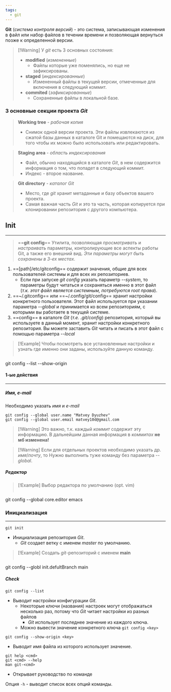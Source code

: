 ```yaml
---
tags:
  - git
---
```

**Git** (*система контроля версий*) - это система, записывающая изменения в файл или набор файлов в течении времени и позволяющая вернуться позже к определенной версии.

>[!Warning] У *git* есть 3 основных состояния:
>- **modified** (*измененные*) 
>    - Файлы которые уже поменялись, но еще не зафиксированы.
>- **staged** (*индексированные*)
>    - Измененный файлы в текущей версии, отмеченные для включения в следующий коммит.
>- **commited** (*зафиксированные*)
>    - Сохраненные файлы в локальной базе.

### 3 основные секции проекта *Git* ###

> **Working tree** - *рабочая копия*
>    - Снимок одной версии проекта. Эти файлы извлекаются из сжатой базы данных в каталоге Git и помещаются на диск, для того чтобы их можно было использовать или редактировать.

> **Staging area** - *область индексирования*
>    - Файл, обычно находящийся в каталоге *Git*, в нем содержится информация о том, что попадет в следующий коммит. 
>    - Индекс - второе название.

> **Git directory** - *каталог Git*
>    - Место, где *git* хранит метаданные и базу объектов вашего проекта.
>    - Самая важная часть *Git* и это та часть, которая копируется при клонировании репозитория с другого компьютера.

## Init ##
---

>==**git config**==
> Утилита, позволяющая *просматривать* и *настраивать* параметры, контролирующие все аспекты работы Git, а также его внешний вид. *Эти параметры могут быть сохранены в 3-ех местах*.

1. ==[path]/etc/gitconfig== содержит значения, общие для всех пользователей системы и для всех их репозиториев. 
    - Если при запуске *git config* указать параметр *--system*, то параметры будут читаться и сохраняться именно в этот файл (*т.к. этот файл является системным, потребуются root права*).
2. ==~/.gitconfig== или ==~/.config/git/config== хранит настройки конкретного пользователя. Этот файл используется при указании параметра *--global* и принимается ко всем репозиториям, с которыми вы работаете в текущей системе.
3. ==config== в каталоге *Git* (*т.е. .git/config*) репозитория, который вы используете в данный момент, хранит настройки конкретного репозитория. Вы можете заставить *Git* читать и писать в этот файл с помощью параметра *--local*

>[!Example] Чтобы посмотреть все установленные настройки и узнать где именно они заданы, используйте данную команду.
>```
git config --list --show-origin

#### 1-ые действия ####
---
##### Имя, e-mail #####

Необходимо указать *имя* и *e-mail*
```
git config --global user.name "Matvey Dyuzhev"
git config --global user.email matvey10d@gmail.com 
```

>[!Warning] Это важно, т.к. каждый *коммит* содержит эту информацию.
>В дальнейшим данная информация в *коммитах* **не мб изменена!**

>[!Warning] Если для отдельных проектов необходимо указать др. *имя*/*почту*, то
>Нужно выполнить туже команду без параметра *--global*.

##### Редактор #####

>[!Example] Выбор редактора по умолчанию (opt. vim)
>```
git config --global core.editor emacs

### Инициализация ###
---
```
git init
``` 
- Инициализация репозитория *Git*.
    - *Git* создает ветку с именем *master* по умолчанию.

>[!Example]   Создать *git*-репозиторий с именем **main**
>```
git config --globl init.defultBranch main

##### Check #####
```
git config --list
```
- Выводит настройки конфигурации *Git*.
    - Некоторые ключи (названия) настроек могут отображаться несколько раз, потому что *Git* читает настройки из разных файлов 
        - *Git* использует последнее значение из каждого ключа.
    - Можно вывести значение конкретного ключа `git config <key>`

```
git config --show-origin <key>
```
- Выводит имя файла из которого использует значение.

```
git help <cmd>
git <cmd> --help
man git-<cmd>
```
- Открывает руководство по команде

Опция `-h` - выводит список всех опций команды.

